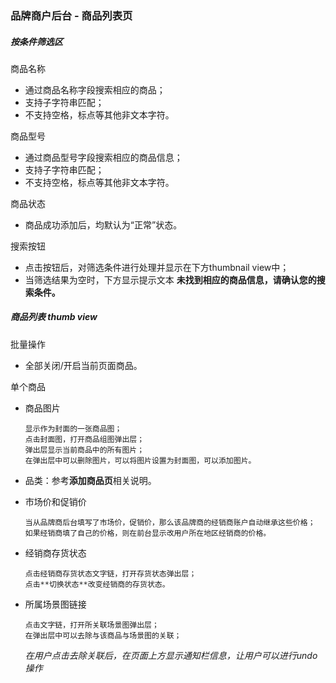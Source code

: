 ### 品牌商户后台 - 商品列表页

##### 按条件筛选区

商品名称

+   通过商品名称字段搜索相应的商品；
+   支持子字符串匹配；
+   不支持空格，标点等其他非文本字符。


商品型号

+   通过商品型号字段搜索相应的商品信息；
+   支持子字符串匹配；
+   不支持空格，标点等其他非文本字符。

商品状态

+  商品成功添加后，均默认为“正常”状态。



搜索按钮

+   点击按钮后，对筛选条件进行处理并显示在下方thumbnail view中；
+   当筛选结果为空时，下方显示提示文本 **未找到相应的商品信息，请确认您的搜索条件。**


##### 商品列表 thumb view

批量操作

+   全部关闭/开启当前页面商品。


单个商品

+   商品图片

		显示作为封面的一张商品图；
		点击封面图，打开商品组图弹出层；
		弹出层显示当前商品中的所有图片；
		在弹出层中可以删除图片，可以将图片设置为封面图，可以添加图片。


+   品类：参考**添加商品页**相关说明。
+   市场价和促销价

		当从品牌商后台填写了市场价，促销价，那么该品牌商的经销商账户自动继承这些价格；
		如果经销商填了自己的价格，则在前台显示改用户所在地区经销商的价格。

+   经销商存货状态

		点击经销商存货状态文字链，打开存货状态弹出层；
		点击**切换状态**改变经销商的存货状态。
	
+   所属场景图链接

		点击文字链，打开所关联场景图弹出层；
		在弹出层中可以去除与该商品与场景图的关联；
	*在用户点击去除关联后，在页面上方显示通知栏信息，让用户可以进行undo操作*
